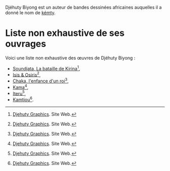 <!-- TITLE: Djéhuty Biyong -->
<!-- SUBTITLE: Présentation du Djéhuty Biyong -->

Djéhuty Biyong est un auteur de bandes dessinées africaines auquelles il a donné le nom de [kémty](ouvrage/kemty/kemty-kesako).

# Liste non exhaustive de ses ouvrages
Voici une liste non exhaustive des œuvres de Djéhuty Biyong :
* [Soundjata, La bataille de Kirina](/ouvrage/kemty/soundjata-la-bataille-de-kirina)[^3],
* [Isis & Osiris](/ouvrage/kemty/isis-et-osiris)[^3],
* [Chaka, l'enfance d'un roi](/ouvrage/kemty/chaka-l-enfance-d-un-roi)[^3],
* [Kama](/ouvrage/kemty/kama)[^3],
* [Iteru](/ouvrage/kemty/iteru)[^3],
* [Kamtiou](/ouvrage/kemty/kamtiou)[^3].


[^3]: [Djehuty Graphics](http://djehutygraphics.com/). Site Web.